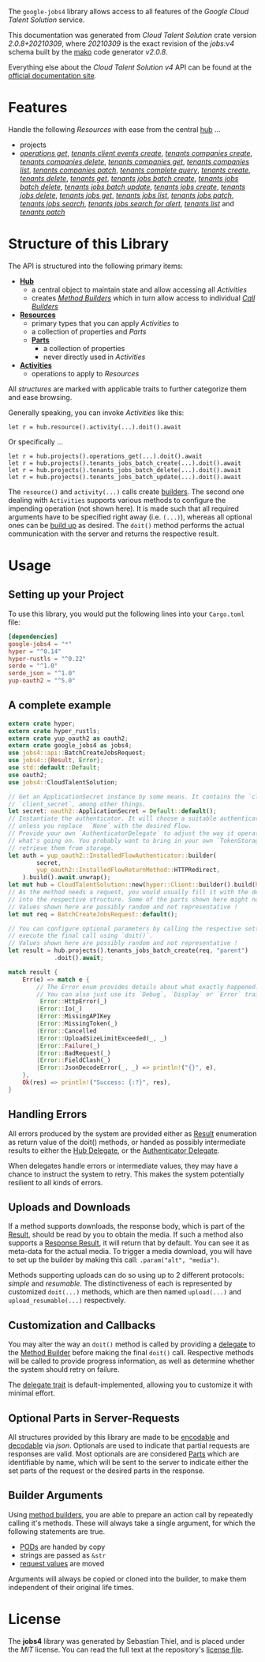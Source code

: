 <!---
DO NOT EDIT !
This file was generated automatically from 'src/mako/api/README.md.mako'
DO NOT EDIT !
-->
The `google-jobs4` library allows access to all features of the *Google Cloud Talent Solution* service.

This documentation was generated from *Cloud Talent Solution* crate version *2.0.8+20210309*, where *20210309* is the exact revision of the *jobs:v4* schema built by the [mako](http://www.makotemplates.org/) code generator *v2.0.8*.

Everything else about the *Cloud Talent Solution* *v4* API can be found at the
[official documentation site](https://cloud.google.com/talent-solution/job-search/docs/).
# Features

Handle the following *Resources* with ease from the central [hub](https://docs.rs/google-jobs4/2.0.8+20210309/google_jobs4/CloudTalentSolution) ... 

* projects
 * [*operations get*](https://docs.rs/google-jobs4/2.0.8+20210309/google_jobs4/api::ProjectOperationGetCall), [*tenants client events create*](https://docs.rs/google-jobs4/2.0.8+20210309/google_jobs4/api::ProjectTenantClientEventCreateCall), [*tenants companies create*](https://docs.rs/google-jobs4/2.0.8+20210309/google_jobs4/api::ProjectTenantCompanyCreateCall), [*tenants companies delete*](https://docs.rs/google-jobs4/2.0.8+20210309/google_jobs4/api::ProjectTenantCompanyDeleteCall), [*tenants companies get*](https://docs.rs/google-jobs4/2.0.8+20210309/google_jobs4/api::ProjectTenantCompanyGetCall), [*tenants companies list*](https://docs.rs/google-jobs4/2.0.8+20210309/google_jobs4/api::ProjectTenantCompanyListCall), [*tenants companies patch*](https://docs.rs/google-jobs4/2.0.8+20210309/google_jobs4/api::ProjectTenantCompanyPatchCall), [*tenants complete query*](https://docs.rs/google-jobs4/2.0.8+20210309/google_jobs4/api::ProjectTenantCompleteQueryCall), [*tenants create*](https://docs.rs/google-jobs4/2.0.8+20210309/google_jobs4/api::ProjectTenantCreateCall), [*tenants delete*](https://docs.rs/google-jobs4/2.0.8+20210309/google_jobs4/api::ProjectTenantDeleteCall), [*tenants get*](https://docs.rs/google-jobs4/2.0.8+20210309/google_jobs4/api::ProjectTenantGetCall), [*tenants jobs batch create*](https://docs.rs/google-jobs4/2.0.8+20210309/google_jobs4/api::ProjectTenantJobBatchCreateCall), [*tenants jobs batch delete*](https://docs.rs/google-jobs4/2.0.8+20210309/google_jobs4/api::ProjectTenantJobBatchDeleteCall), [*tenants jobs batch update*](https://docs.rs/google-jobs4/2.0.8+20210309/google_jobs4/api::ProjectTenantJobBatchUpdateCall), [*tenants jobs create*](https://docs.rs/google-jobs4/2.0.8+20210309/google_jobs4/api::ProjectTenantJobCreateCall), [*tenants jobs delete*](https://docs.rs/google-jobs4/2.0.8+20210309/google_jobs4/api::ProjectTenantJobDeleteCall), [*tenants jobs get*](https://docs.rs/google-jobs4/2.0.8+20210309/google_jobs4/api::ProjectTenantJobGetCall), [*tenants jobs list*](https://docs.rs/google-jobs4/2.0.8+20210309/google_jobs4/api::ProjectTenantJobListCall), [*tenants jobs patch*](https://docs.rs/google-jobs4/2.0.8+20210309/google_jobs4/api::ProjectTenantJobPatchCall), [*tenants jobs search*](https://docs.rs/google-jobs4/2.0.8+20210309/google_jobs4/api::ProjectTenantJobSearchCall), [*tenants jobs search for alert*](https://docs.rs/google-jobs4/2.0.8+20210309/google_jobs4/api::ProjectTenantJobSearchForAlertCall), [*tenants list*](https://docs.rs/google-jobs4/2.0.8+20210309/google_jobs4/api::ProjectTenantListCall) and [*tenants patch*](https://docs.rs/google-jobs4/2.0.8+20210309/google_jobs4/api::ProjectTenantPatchCall)




# Structure of this Library

The API is structured into the following primary items:

* **[Hub](https://docs.rs/google-jobs4/2.0.8+20210309/google_jobs4/CloudTalentSolution)**
    * a central object to maintain state and allow accessing all *Activities*
    * creates [*Method Builders*](https://docs.rs/google-jobs4/2.0.8+20210309/google_jobs4/client::MethodsBuilder) which in turn
      allow access to individual [*Call Builders*](https://docs.rs/google-jobs4/2.0.8+20210309/google_jobs4/client::CallBuilder)
* **[Resources](https://docs.rs/google-jobs4/2.0.8+20210309/google_jobs4/client::Resource)**
    * primary types that you can apply *Activities* to
    * a collection of properties and *Parts*
    * **[Parts](https://docs.rs/google-jobs4/2.0.8+20210309/google_jobs4/client::Part)**
        * a collection of properties
        * never directly used in *Activities*
* **[Activities](https://docs.rs/google-jobs4/2.0.8+20210309/google_jobs4/client::CallBuilder)**
    * operations to apply to *Resources*

All *structures* are marked with applicable traits to further categorize them and ease browsing.

Generally speaking, you can invoke *Activities* like this:

```Rust,ignore
let r = hub.resource().activity(...).doit().await
```

Or specifically ...

```ignore
let r = hub.projects().operations_get(...).doit().await
let r = hub.projects().tenants_jobs_batch_create(...).doit().await
let r = hub.projects().tenants_jobs_batch_delete(...).doit().await
let r = hub.projects().tenants_jobs_batch_update(...).doit().await
```

The `resource()` and `activity(...)` calls create [builders][builder-pattern]. The second one dealing with `Activities` 
supports various methods to configure the impending operation (not shown here). It is made such that all required arguments have to be 
specified right away (i.e. `(...)`), whereas all optional ones can be [build up][builder-pattern] as desired.
The `doit()` method performs the actual communication with the server and returns the respective result.

# Usage

## Setting up your Project

To use this library, you would put the following lines into your `Cargo.toml` file:

```toml
[dependencies]
google-jobs4 = "*"
hyper = "^0.14"
hyper-rustls = "^0.22"
serde = "^1.0"
serde_json = "^1.0"
yup-oauth2 = "^5.0"
```

## A complete example

```Rust
extern crate hyper;
extern crate hyper_rustls;
extern crate yup_oauth2 as oauth2;
extern crate google_jobs4 as jobs4;
use jobs4::api::BatchCreateJobsRequest;
use jobs4::{Result, Error};
use std::default::Default;
use oauth2;
use jobs4::CloudTalentSolution;

// Get an ApplicationSecret instance by some means. It contains the `client_id` and 
// `client_secret`, among other things.
let secret: oauth2::ApplicationSecret = Default::default();
// Instantiate the authenticator. It will choose a suitable authentication flow for you, 
// unless you replace  `None` with the desired Flow.
// Provide your own `AuthenticatorDelegate` to adjust the way it operates and get feedback about 
// what's going on. You probably want to bring in your own `TokenStorage` to persist tokens and
// retrieve them from storage.
let auth = yup_oauth2::InstalledFlowAuthenticator::builder(
        secret,
        yup_oauth2::InstalledFlowReturnMethod::HTTPRedirect,
    ).build().await.unwrap();
let mut hub = CloudTalentSolution::new(hyper::Client::builder().build(hyper_rustls::HttpsConnector::with_native_roots()), auth);
// As the method needs a request, you would usually fill it with the desired information
// into the respective structure. Some of the parts shown here might not be applicable !
// Values shown here are possibly random and not representative !
let mut req = BatchCreateJobsRequest::default();

// You can configure optional parameters by calling the respective setters at will, and
// execute the final call using `doit()`.
// Values shown here are possibly random and not representative !
let result = hub.projects().tenants_jobs_batch_create(req, "parent")
             .doit().await;

match result {
    Err(e) => match e {
        // The Error enum provides details about what exactly happened.
        // You can also just use its `Debug`, `Display` or `Error` traits
         Error::HttpError(_)
        |Error::Io(_)
        |Error::MissingAPIKey
        |Error::MissingToken(_)
        |Error::Cancelled
        |Error::UploadSizeLimitExceeded(_, _)
        |Error::Failure(_)
        |Error::BadRequest(_)
        |Error::FieldClash(_)
        |Error::JsonDecodeError(_, _) => println!("{}", e),
    },
    Ok(res) => println!("Success: {:?}", res),
}

```
## Handling Errors

All errors produced by the system are provided either as [Result](https://docs.rs/google-jobs4/2.0.8+20210309/google_jobs4/client::Result) enumeration as return value of
the doit() methods, or handed as possibly intermediate results to either the 
[Hub Delegate](https://docs.rs/google-jobs4/2.0.8+20210309/google_jobs4/client::Delegate), or the [Authenticator Delegate](https://docs.rs/yup-oauth2/*/yup_oauth2/trait.AuthenticatorDelegate.html).

When delegates handle errors or intermediate values, they may have a chance to instruct the system to retry. This 
makes the system potentially resilient to all kinds of errors.

## Uploads and Downloads
If a method supports downloads, the response body, which is part of the [Result](https://docs.rs/google-jobs4/2.0.8+20210309/google_jobs4/client::Result), should be
read by you to obtain the media.
If such a method also supports a [Response Result](https://docs.rs/google-jobs4/2.0.8+20210309/google_jobs4/client::ResponseResult), it will return that by default.
You can see it as meta-data for the actual media. To trigger a media download, you will have to set up the builder by making
this call: `.param("alt", "media")`.

Methods supporting uploads can do so using up to 2 different protocols: 
*simple* and *resumable*. The distinctiveness of each is represented by customized 
`doit(...)` methods, which are then named `upload(...)` and `upload_resumable(...)` respectively.

## Customization and Callbacks

You may alter the way an `doit()` method is called by providing a [delegate](https://docs.rs/google-jobs4/2.0.8+20210309/google_jobs4/client::Delegate) to the 
[Method Builder](https://docs.rs/google-jobs4/2.0.8+20210309/google_jobs4/client::CallBuilder) before making the final `doit()` call. 
Respective methods will be called to provide progress information, as well as determine whether the system should 
retry on failure.

The [delegate trait](https://docs.rs/google-jobs4/2.0.8+20210309/google_jobs4/client::Delegate) is default-implemented, allowing you to customize it with minimal effort.

## Optional Parts in Server-Requests

All structures provided by this library are made to be [encodable](https://docs.rs/google-jobs4/2.0.8+20210309/google_jobs4/client::RequestValue) and 
[decodable](https://docs.rs/google-jobs4/2.0.8+20210309/google_jobs4/client::ResponseResult) via *json*. Optionals are used to indicate that partial requests are responses 
are valid.
Most optionals are are considered [Parts](https://docs.rs/google-jobs4/2.0.8+20210309/google_jobs4/client::Part) which are identifiable by name, which will be sent to 
the server to indicate either the set parts of the request or the desired parts in the response.

## Builder Arguments

Using [method builders](https://docs.rs/google-jobs4/2.0.8+20210309/google_jobs4/client::CallBuilder), you are able to prepare an action call by repeatedly calling it's methods.
These will always take a single argument, for which the following statements are true.

* [PODs][wiki-pod] are handed by copy
* strings are passed as `&str`
* [request values](https://docs.rs/google-jobs4/2.0.8+20210309/google_jobs4/client::RequestValue) are moved

Arguments will always be copied or cloned into the builder, to make them independent of their original life times.

[wiki-pod]: http://en.wikipedia.org/wiki/Plain_old_data_structure
[builder-pattern]: http://en.wikipedia.org/wiki/Builder_pattern
[google-go-api]: https://github.com/google/google-api-go-client

# License
The **jobs4** library was generated by Sebastian Thiel, and is placed 
under the *MIT* license.
You can read the full text at the repository's [license file][repo-license].

[repo-license]: https://github.com/Byron/google-apis-rsblob/main/LICENSE.md

